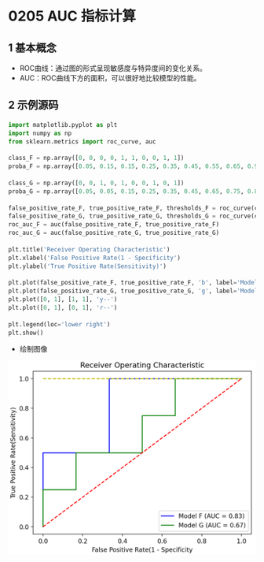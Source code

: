 # 0205 AUC 指标计算

## 1 基本概念

- ROC曲线：通过图的形式呈现敏感度与特异度间的变化关系。
- AUC：ROC曲线下方的面积，可以很好地比较模型的性能。

## 2 示例源码

```python
import matplotlib.pyplot as plt
import numpy as np
from sklearn.metrics import roc_curve, auc

class_F = np.array([0, 0, 0, 0, 1, 1, 0, 0, 1, 1])
proba_F = np.array([0.05, 0.15, 0.15, 0.25, 0.35, 0.45, 0.55, 0.65, 0.95, 0.95])

class_G = np.array([0, 0, 1, 0, 1, 0, 0, 1, 0, 1])
proba_G = np.array([0.05, 0.05, 0.15, 0.25, 0.35, 0.45, 0.65, 0.75, 0.85, 0.95])

false_positive_rate_F, true_positive_rate_F, thresholds_F = roc_curve(class_F, proba_F)
false_positive_rate_G, true_positive_rate_G, thresholds_G = roc_curve(class_G, proba_G)
roc_auc_F = auc(false_positive_rate_F, true_positive_rate_F)
roc_auc_G = auc(false_positive_rate_G, true_positive_rate_G)

plt.title('Receiver Operating Characteristic')
plt.xlabel('False Positive Rate(1 - Specificity')
plt.ylabel('True Positive Rate(Sensitivity)')

plt.plot(false_positive_rate_F, true_positive_rate_F, 'b', label='Model F (AUC = %0.2f)' % roc_auc_F)
plt.plot(false_positive_rate_G, true_positive_rate_G, 'g', label='Model G (AUC = %0.2f)' % roc_auc_G)
plt.plot([0, 1], [1, 1], 'y--')
plt.plot([0, 1], [0, 1], 'r--')

plt.legend(loc='lower right')
plt.show()
```

- 绘制图像

<img src="img/image-20220916090649478.png" alt="image-20220916090649478" style="zoom: 67%;" />